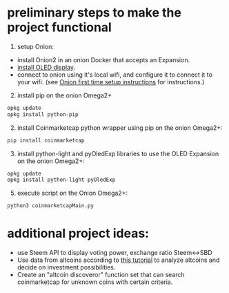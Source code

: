 # preliminary steps to make the project functional

1. setup Onion:

* install Onion2 in an onion Docker that accepts an Expansion.
* [install OLED display](https://docs.onion.io/omega2-docs/oled-expansion.html).
* connect to onion using it's local wifi, and configure it to connect it to your wifi.
(see [Onion first time setup instructions](https://docs.onion.io/omega2-docs/first-time-setup-command-line.html) for instructions.)


2. install pip on the onion Omega2+

```bash
opkg update
opkg install python-pip
```

2. install Coinmarketcap python wrapper using pip on the onion Omega2+:

```bash
pip install coinmarketcap
```

3. install python-light and pyOledExp libraries to use the OLED Expansion on the onion Omega2+:

```bash
opkg update
opkg install python-light pyOledExp
```





5. execute script on the Onion Omega2+:

```bash
python3 coinmarketcapMain.py
```

# additional project ideas:

* use Steem API to display voting power, exchange ratio Steem<->SBD
* Use data from altcoins according to [this tutorial]() to analyze altcoins and decide on investment possibilities.
* Create an "altcoin discoveror" function set that can search coinmarketcap for unknown coins with certain criteria.
